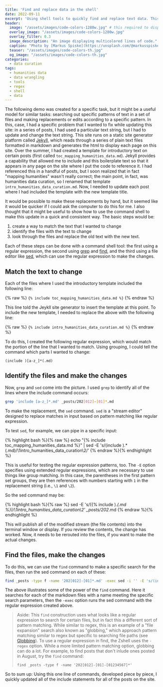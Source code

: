 ```yaml
---
title: 'Find and replace data in the shell'
date: 2022-09-11
excerpt: 'Using shell tools to quickly find and replace text data. This demonstration uses regular expressions and find, grep, and sed tools.'
header:
  image: "/assets/images/code-colors-1280w.jpg" # this required to display custom twitter card image for the post, but does it override the hero image (overlay_image)?
  overlay_image: "/assets/images/code-colors-1280w.jpg"
  overlay_filter: 0.3
  image_description: "An image displaying multicolored lines of code."
  caption: "Photo by [Markus Spiske](https://unsplash.com/@markusspiske) on [Unsplash](https://unsplash.com/s/photos/code)"
  teaser: "/assets/images/code-colors-th.jpg"
  og_image: "/assets/images/code-colors-th.jpg"
categories: 
  - data curation
tags:
  - humanities data
  - data wrangling
  - tools
  - regex
  - shell
  - data
---
```


The following demo was created for a specific task, but it might be a useful model for similar tasks: searching out specific patterns of text in a set of files and making replacements or edits according to a specific pattern. In this, case, I had a specific problem that I wanted to fix while updating this site: in a series of posts, I had used a particular text string, but I had to update and change the text string. This site runs on a static site generator platform called [Jekyll](http://jekyllrb.com), which reads through a series of plain text files formatted in markdown and generates the html to display each page on this site. Over the summer, I had created a template for introductory text on certain posts (first called `toc_mapping_humanities_data.md`). Jekyll provides a capability that allowed me to include and this boilerplate text so that it appears in any page on the site where I put the code to reference it. I had referenced this in a handful of posts, but I soon realized that in fact "mapping humanities" wasn't really correct; the main point, in fact, was humanities data curation, so I renamed that template `intro_humanities_data_curation.md`. Now, I needed to update each post where I had included the template with the new template title.

It would be possible to make these replacements by hand, but it seemed like it would be quicker if I could ask the computer to do this for me. I also thought that it might be useful to show how to use the command shell to make this update in a quick and consistent way. The basic steps would be:

1. create a way to match the text that I wanted to change
1. identify the files with the text to change
1. look through the files and replace the old text with the new text.

Each of these steps can be done with a command shell tool: the first using a regular expression, the second using [grep](https://www.gnu.org/software/grep/manual/grep.html) and [find](https://linux.die.net/man/1/find), and the third using a file editor like [sed](https://www.gnu.org/software/sed/manual/sed.html), which can use the regular expression to make the changes.

## Match the text to change

Each of the files where I used the introductory template included the following line:

{% raw %}
`{% include toc_mapping_humanities_data.md %}`
{% endraw %}

This line told the Jeykll site generator  to insert the template at this point. To include the new template, I needed to replace the above with the following line:

{% raw %}
`{% include intro_humanities_data_curation.md %}`
{% endraw %}

To do this, I created the following regular expression, which would match the portion of the line that I wanted to match. Using grouping, I could tell the command which parts I wanted to change:

```regex
(include )[a-z_]*(.md)
```

## Identify the files and make the changes

Now, `grep` and `sed` come into the picture. I used `grep` to identify all of the lines where the include command occurs:

```bash
grep 'include [a-z_]*.md' _posts/202[012]-[01]*.md
```

To make the replacement, the `sed` command. `sed` is a "stream editor" designed to replace matches in input based on pattern matching like regular expression.

To test `sed`, for example, we can pipe in a specific input:

{% highlight bash %}{% raw %}
echo "{% include toc_mapping_humanities_data.md %}" | sed -E 's/(include ).*(\.md)/\1intro_humanities_data_curation\2/'
{% endraw %}{% endhighlight %}

This is useful for testing the regular expression patterns, too. The `-E` option specifies using extended regular expressions, which are necessary to use things like group matching. In this case, the parentheses in the first pattern set groups, they are then references with numbers starting with `1` in the replacement string (i.e., `\1` and `\2`).

So the sed command may be:

{% highlight bash %}{% raw %}
sed -E 's/({% include ).*(.md %})/\1intro_humanities_data_curation\2' _posts/202*.md
{% endraw %}{% endhighlight %}

This will publish all of the modified stream (the file contents) into the terminal window or display. If you review the contents, the change has worked. Now, it needs to be rerouted into the files, if you want to make the actual changes.

## Find the files, make the changes

To do this, we can use the `find` command to make a specific search for the files, then run the sed command on each of these:

```bash
find _posts -type f -name '202[012]-[01]*.md' -exec sed -i '' -E 's/(include ).*(\.md)/\1intro_humanities_data_curation\2/' {} \;
```

The above illustrates some of the power of the `find` command. Here it searches for each of the markdown files with a name meeting the specific search parameters, then the `-exec` option runs the sed command with the regular expression created above.

> Aside: This `find` construction uses what looks like a regular expression to search for certain files, but in fact this a different sort of pattern matching. While similar to regex, this is an example of a "file expansion" search also known as "globbing," which approach pattern matching similar to regex but specific to searching file paths (see [Globbing](https://tldp.org/LDP/abs/html/globbingref.html)). To use a regular expression in find, the Zshell uses the `-regex` option. While a more limited pattern matching option, globbing can do a lot. For example, to find posts that don't inlude ones posted in August, try the `find` command:
> 
> ```
> find _posts -type f -name '202[012]-[01]-[01234567]*'
> ```

So to sum up: Using this one line of commands, developed piece by piece, I quickly updated all of the include statements for all of the posts on the site.